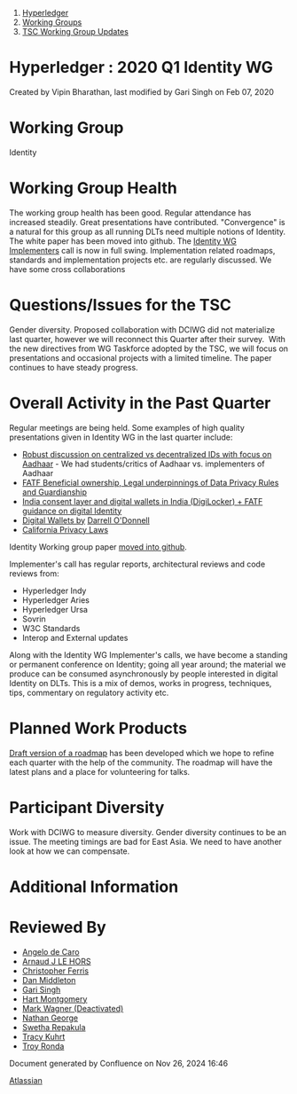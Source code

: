 1. [Hyperledger](index.html)
2. [Working Groups](Working-Groups_19595403.html)
3. [TSC Working Group Updates](TSC-Working-Group-Updates_19599336.html)

# Hyperledger : 2020 Q1 Identity WG

Created by Vipin Bharathan, last modified by Gari Singh on Feb 07, 2020

# Working Group

Identity

# Working Group Health

The working group health has been good. Regular attendance has increased steadily. Great presentations have contributed. "Convergence" is a natural for this group as all running DLTs need multiple notions of Identity. The white paper has been moved into github. The [Identity WG Implementers](https://lf-hyperledger.atlassian.net/wiki/display/IWG/Identity+WG+Implementers+Call) call is now in full swing. Implementation related roadmaps, standards and implementation projects etc. are regularly discussed. We have some cross collaborations

# Questions/Issues for the TSC

Gender diversity. Proposed collaboration with DCIWG did not materialize last quarter, however we will reconnect this Quarter after their survey.  With the new directives from WG Taskforce adopted by the TSC, we will focus on presentations and occasional projects with a limited timeline. The paper continues to have steady progress.

# Overall Activity in the Past Quarter

Regular meetings are being held. Some examples of high quality presentations given in Identity WG in the last quarter include:

- [Robust discussion on centralized vs decentralized IDs with focus on Aadhaar](https://lf-hyperledger.atlassian.net/wiki/display/IWG/2019-10-30) - We had students/critics of Aadhaar vs. implementers of Aadhaar
- [FATF Beneficial ownership, Legal underpinnings of Data Privacy Rules and Guardianship](https://lf-hyperledger.atlassian.net/wiki/display/IWG/2019-11-13)
- [India consent layer and digital wallets in India (DigiLocker) + FATF guidance on digital Identity](https://lf-hyperledger.atlassian.net/wiki/display/IWG/2019-11-27)
- [Digital Wallets by](https://lf-hyperledger.atlassian.net/wiki/display/IWG/2019-11-27?preview=%2F24775535%2F24775559%2FThe_Current_and_Future_State_of_Digital_Wallets_v1.0_FINAL.pdf) [Darrell O'Donnell](https://lf-hyperledger.atlassian.net/wiki/people/557058:63b778a3-3806-47ba-a8dd-5604ccf10f66?ref=confluence)
- [California Privacy Laws](https://docs.google.com/presentation/d/1oXGKwcvPJIzsn2GUXcMyeDEgpaLCynOO7tjmjxGpiLE/edit?usp=sharing)

Identity Working group paper [moved into github](https://github.com/hyperledger/IDWG). 

Implementer's call has regular reports, architectural reviews and code reviews from:

- Hyperledger Indy
- Hyperledger Aries
- Hyperledger Ursa
- Sovrin
- W3C Standards
- Interop and External updates

Along with the Identity WG Implementer's calls, we have become a standing or permanent conference on Identity; going all year around; the material we produce can be consumed asynchronously by people interested in digital Identity on DLTs. This is a mix of demos, works in progress, techniques, tips, commentary on regulatory activity etc.   

# Planned Work Products

[Draft version of a roadmap](https://docs.google.com/presentation/d/1-LebV44vqxuBpoH-L3gbwo_WKgRK3u8xnrSW_C82G_k/edit?usp=sharing) has been developed which we hope to refine each quarter with the help of the community. The roadmap will have the latest plans and a place for volunteering for talks.

# Participant Diversity

Work with DCIWG to measure diversity. Gender diversity continues to be an issue. The meeting timings are bad for East Asia. We need to have another look at how we can compensate.

# Additional Information

# Reviewed By

- [Angelo de Caro](https://lf-hyperledger.atlassian.net/wiki/people/70121:d6b0f0e4-825f-4f16-88e1-4d14e95f2f10?ref=confluence)
- [Arnaud J LE HORS](https://lf-hyperledger.atlassian.net/wiki/people/70121:0e75e3b8-500a-4067-9f7e-ed46e91bcb9d?ref=confluence)
- [Christopher Ferris](https://lf-hyperledger.atlassian.net/wiki/people/5abb903a8724022aa9070581?ref=confluence)
- [Dan Middleton](https://lf-hyperledger.atlassian.net/wiki/people/712020:2979764a-3998-4ef1-8810-60b799067924?ref=confluence)
- [Gari Singh](https://lf-hyperledger.atlassian.net/wiki/people/557058:51429e31-90f4-4684-b7cd-9a4fe15ff188?ref=confluence)
- [Hart Montgomery](https://lf-hyperledger.atlassian.net/wiki/people/712020:86f447c0-86dc-43b3-ac03-6a31923bbb84?ref=confluence)
- [Mark Wagner (Deactivated)](https://lf-hyperledger.atlassian.net/wiki/people/70121:81b88945-c9ef-40fe-9224-207bdb280922?ref=confluence)
- [Nathan George](https://lf-hyperledger.atlassian.net/wiki/people/712020:3e7556ab-cdb8-47f5-8b68-12a3378021fd?ref=confluence)
- [Swetha Repakula](https://lf-hyperledger.atlassian.net/wiki/people/712020:503b5691-8e92-4d2d-83d3-e9e74d296436?ref=confluence)
- [Tracy Kuhrt](https://lf-hyperledger.atlassian.net/wiki/people/712020:eb6ae9c3-aa8e-40ba-9dab-a6969b1ac52e?ref=confluence)
- [Troy Ronda](https://lf-hyperledger.atlassian.net/wiki/people/557058:c854f35a-2b58-4be3-9003-ca2a67495580?ref=confluence)

Document generated by Confluence on Nov 26, 2024 16:46

[Atlassian](http://www.atlassian.com/)
